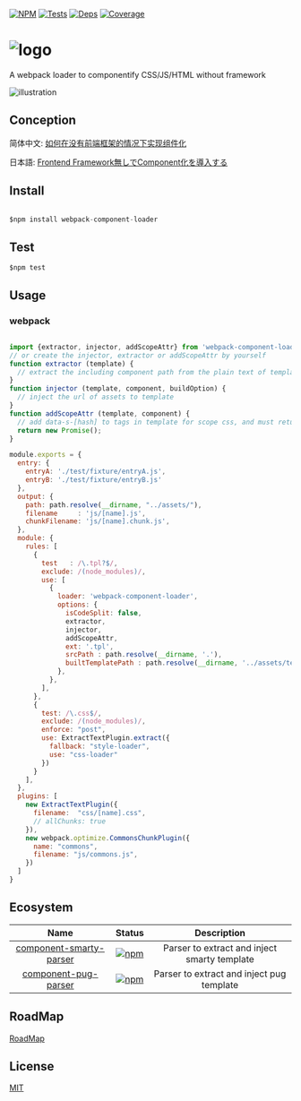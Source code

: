 [![NPM][npm]][npm-url]
[![Tests][build]][build-url]
[![Deps][deps]][deps-url]
[![Coverage][cover]][cover-url]

# ![logo](https://github.com/nicholaslee119/webpack-component-loader/blob/master/Logo.png)
A webpack loader to componentify CSS/JS/HTML without framework

![illustration](https://github.com/nicholaslee119/webpack-component-loader/blob/improve-document/illustration.png)

## Conception

简体中文: [如何在没有前端框架的情况下实现组件化](https://juejin.im/post/59df7e76f265da431e15c4fe)

日本語: [Frontend Framework無しでComponent化を導入する](https://qiita.com/nicholaslee/items/6c7643b9e6be12531ac3)


## Install
```javascript

$npm install webpack-component-loader

```
## Test
```
$npm test
```

## Usage

### webpack

```js

import {extractor, injector, addScopeAttr} from 'webpack-component-loader-smarty-parser';
// or create the injector, extractor or addScopeAttr by yourself
function extractor (template) {
  // extract the including component path from the plain text of template
}
function injector (template, component, buildOption) {
  // inject the url of assets to template
}
function addScopeAttr (template, component) {
  // add data-s-[hash] to tags in template for scope css, and must return Promise type
  return new Promise();
}

module.exports = {
  entry: {
    entryA: './test/fixture/entryA.js',
    entryB: './test/fixture/entryB.js'
  },
  output: {
    path: path.resolve(__dirname, "../assets/"),
    filename     : 'js/[name].js',
    chunkFilename: 'js/[name].chunk.js',
  },
  module: {
    rules: [
      {
        test   : /\.tpl?$/,
        exclude: /(node_modules)/,
        use: [
          {
            loader: 'webpack-component-loader',
            options: {
              isCodeSplit: false,
              extractor,
              injector,
              addScopeAttr,
              ext: '.tpl',
              srcPath : path.resolve(__dirname, '.'),
              builtTemplatePath : path.resolve(__dirname, '../assets/templates'),
            },
          },
        ],
      },
      {
        test: /\.css$/,
        exclude: /(node_modules)/,
        enforce: "post",
        use: ExtractTextPlugin.extract({
          fallback: "style-loader",
          use: "css-loader"
        })
      }
    ],
  },
  plugins: [
    new ExtractTextPlugin({
      filename:  "css/[name].css",
      // allChunks: true
    }),
    new webpack.optimize.CommonsChunkPlugin({
      name: "commons",
      filename: "js/commons.js",
    })
  ]
}
```

## Ecosystem

| Name | Status | Description |
|:----:|:------:|:-----------:|
|[component-smarty-parser][smarty]|[![npm][smarty-badge]][smarty-npm]| Parser to extract and inject smarty template|
|[component-pug-parser][pug]|[![npm][pug-badge]][pug-npm]| Parser to extract and inject pug template |

[smarty]: https://github.com/nicholaslee119/webpack-component-loader-smarty-parser
[smarty-badge]: https://img.shields.io/npm/v/webpack-component-loader-smarty-parser.svg
[smarty-npm]: https://npmjs.com/package/posthtml-parser

[pug]: https://github.com/nicholaslee119/webpack-component-loader-smarty-parser
[pug-badge]: https://img.shields.io/npm/v/webpack-component-loader-smarty-parser.svg
[pug-npm]: https://npmjs.com/package/webpack-component-loader-smarty-parser

## RoadMap

[RoadMap](https://github.com/nicholaslee119/webpack-component-loader/projects/1)

## License

[MIT](http://opensource.org/licenses/MIT)



[npm]: https://img.shields.io/npm/v/webpack-component-loader.svg
[npm-url]: https://www.npmjs.com/package/webpack-component-loader

[deps]: https://david-dm.org/nicholaslee119/webpack-component-loader/dev-status.svg
[deps-url]: https://david-dm.org/nicholaslee119/webpack-component-loader?type=dev

[cover]: https://coveralls.io/repos/github/nicholaslee119/webpack-component-loader/badge.svg?branch=master
[cover-url]: https://coveralls.io/github/nicholaslee119/webpack-component-loader?branch=master


[build]: https://travis-ci.org/nicholaslee119/webpack-component-loader.svg?branch=master
[build-url]: https://travis-ci.org/nicholaslee119/webpack-component-loader
